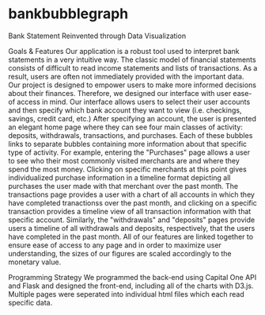 # bankbubblegraph
Bank Statement Reinvented through Data Visualization


Goals & Features
  Our application is a robust tool used to interpret bank statements in a very intuitive way. The classic model of financial statements consists of difficult to read income statements and lists of transactions. As a result, users are often not immediately provided with the important data. Our project is designed to empower users to make more informed decisions about their finances. Therefore, we designed our interface with user ease-of access in mind. Our interface allows users to select their user accounts and then specify which bank account they want to view (i.e. checkings, savings, credit card, etc.) After specifying an account, the user is presented an elegant home page where they can see four main classes of activity: deposits, withdrawals, transactions, and purchases. Each of these bubbles links to separate bubbles containing more information about that specific type of activity. For example, entering the "Purchases" page allows a user to see who their most commonly visited merchants are and where they spend the most money. Clicking on specific merchants at this point gives individualized purchase information in a timeline format depicting all purchases the user made with that merchant over the past month. The transactions page provides a user with a chart of all accounts in which they have completed tranactionss over the past month, and clicking on a specific transaction provides a timeline view of all transaction information with that specific account. Similarly, the "withdrawals" and "deposits" pages provide users a timeline of all withdrawals and deposits, respectively, that the users have completed in the past month. All of our features are linked together to ensure ease of access to any page and in order to maximize user understanding, the sizes of our figures are scaled accordingly to the monetary value.

Programming Strategy
  We programmed the back-end using Capital One API and Flask and designed the front-end, including all of the charts with D3.js.
  Multiple pages were seperated into individual html files which each read specific data.

